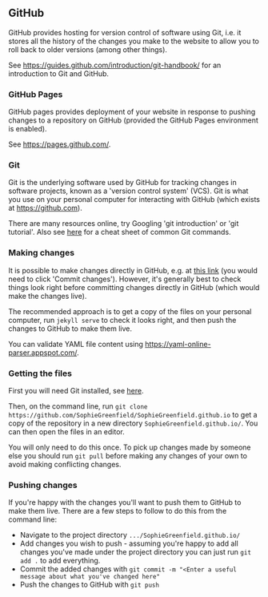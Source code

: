 ## GitHub

GitHub provides hosting for version control of software using Git, i.e. it stores all the history of the changes you make to the website to allow you to roll back to older versions (among other things).

See https://guides.github.com/introduction/git-handbook/ for an introduction to Git and GitHub.


### GitHub Pages

GitHub pages provides deployment of your website in response to pushing changes to a repository on GitHub (provided the GitHub Pages environment is enabled).

See https://pages.github.com/.


### Git

Git is the underlying software used by GitHub for tracking changes in software projects, known as a 'version control system' (VCS). Git is what you use on your personal computer for interacting with GitHub (which exists at https://github.com).

There are many resources online, try Googling 'git introduction' or 'git tutorial'. Also see [here](https://github.github.com/training-kit/downloads/github-git-cheat-sheet/) for a cheat sheet of common Git commands.


### Making changes

It is possible to make changes directly in GitHub, e.g. at [this link](https://github.com/SophieGreenfield/SophieGreenfield.github.io/edit/master/_pages/index.md) (you would need to click 'Commit changes'). However, it's generally best to check things look right before committing changes directly in GitHub (which would make the changes live).

The recommended approach is to get a copy of the files on your personal computer, run `jekyll serve` to check it looks right, and then push the changes to GitHub to make them live.

You can validate YAML file content using <https://yaml-online-parser.appspot.com/>.


### Getting the files

First you will need Git installed, see [here](https://git-scm.com/book/en/v2/Getting-Started-Installing-Git).

Then, on the command line, run `git clone https://github.com/SophieGreenfield/SophieGreenfield.github.io` to get a copy of the repository in a new directory `SophieGreenfield.github.io/`. You can then open the files in an editor.

You will only need to do this once. To pick up changes made by someone else you should run `git pull` before making any changes of your own to avoid making conflicting changes.


### Pushing changes

If you're happy with the changes you'll want to push them to GitHub to make them live. There are a few steps to follow to do this from the command line:
- Navigate to the project directory `.../SophieGreenfield.github.io/`
- Add changes you wish to push - assuming you're happy to add all changes you've made under the project directory you can just run `git add .` to add everything.
- Commit the added changes with `git commit -m "<Enter a useful message about what you've changed here"`
- Push the changes to GitHub with `git push`
